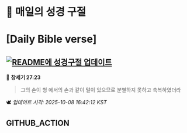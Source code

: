 # 🙏 매일의 성경 구절
# [Daily Bible verse]
## [![README에 성경구절 업데이트](https://github.com/DONGSUKA/first_test/actions/workflows/update-readme-bible.yml/badge.svg)](https://github.com/DONGSUKA/first_test/actions/workflows/update-readme-bible.yml)
<!-- START_BIBLE_VERSE -->
📖 **창세기 27:23**
> 그의 손이 형 에서의 손과 같이 털이 있으므로 분별하지 못하고 축복하였더라

🕊️ _업데이트 시각: 2025-10-08 16:42:12 KST_
  <!-- END_BIBLE_VERSE -->
## GITHUB_ACTION

